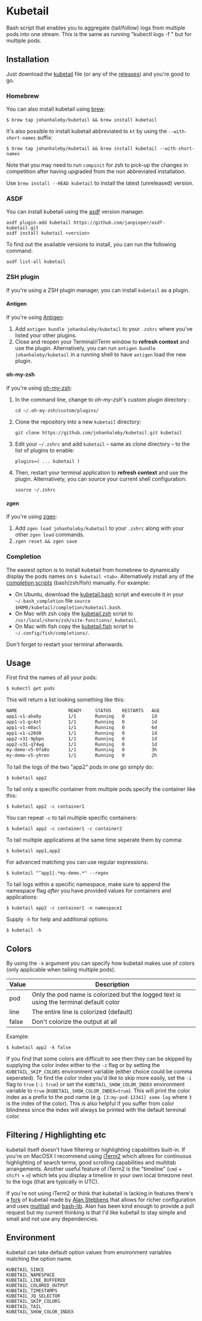 # Kubetail

Bash script that enables you to aggregate (tail/follow) logs from multiple pods into one stream.
This is the same as running "kubectl logs -f <pod>" but for multiple pods.

## Installation

Just download the [kubetail](https://raw.githubusercontent.com/johanhaleby/kubetail/master/kubetail) file (or any of the [releases](https://github.com/johanhaleby/kubetail/releases)) and you're good to go.

### Homebrew

You can also install kubetail using [brew](https://brew.sh/):

	$ brew tap johanhaleby/kubetail && brew install kubetail

It's also possible to install kubetail abbreviated to `kt` by using the `--with-short-names` suffix:

	$ brew tap johanhaleby/kubetail && brew install kubetail --with-short-names

Note that you may need to run `compinit` for zsh to pick-up the changes in competition after having upgraded from the non abbreviated installation.

Use `brew install --HEAD kubetail` to install the latest (unreleased) version.

### ASDF

You can install kubetail using the [asdf](https://github.com/asdf-vm/asdf) version manager.

```
asdf plugin-add kubetail https://github.com/janpieper/asdf-kubetail.git
asdf install kubetail <version>
```

To find out the available versions to install, you can run the following command:

```
asdf list-all kubetail
```

### ZSH plugin

If you're using a ZSH plugin manager, you can install `kubetail` as a plugin.

#### Antigen

If you're using [Antigen](https://github.com/zsh-users/antigen):

1. Add `antigen bundle johanhaleby/kubetail` to your `.zshrc` where you've listed your other plugins.
2. Close and reopen your Terminal/iTerm window to **refresh context** and use the plugin. Alternatively, you can run `antigen bundle johanhaleby/kubetail` in a running shell to have `antigen` load the new plugin.

#### oh-my-zsh

If you're using [oh-my-zsh](github.com/robbyrussell/oh-my-zsh):

1. In the command line, change to _oh-my-zsh_'s custom plugin directory :

    `cd ~/.oh-my-zsh/custom/plugins/`

2. Clone the repository into a new `kubetail` directory:

    `git clone https://github.com/johanhaleby/kubetail.git kubetail`

3. Edit your `~/.zshrc` and add `kubetail` – same as clone directory – to the list of plugins to enable:

    `plugins=( ... kubetail )`

4. Then, restart your terminal application to **refresh context** and use the plugin. Alternatively, you can source your current shell configuration:

    `source ~/.zshrc`

#### zgen

If you're using [zgen](https://github.com/tarjoilija/zgen):

1. Add `zgen load johanhaleby/kubetail` to your `.zshrc` along with your other `zgen load` commands.
2. `zgen reset && zgen save`

### Completion

The easiest option is to install kubetail from homebrew to dynamically display the pods names on `$ kubetail <tab>`. Alternatively install any of the [completion scripts](completion/) (bash/zsh/fish) manually. For example:
* On Ubuntu, download the [kubetail.bash](https://raw.githubusercontent.com/johanhaleby/kubetail/master/completion/kubetail.bash) script and execute it in your `~/.bash_completion` file `source $HOME/kubetail/completion/kubetail.bash`. 
* On Mac with zsh copy the [kubetail.zsh](https://raw.githubusercontent.com/johanhaleby/kubetail/master/completion/kubetail.zsh) script to `/usr/local/share/zsh/site-functions/_kubetail`.
* On Mac with fish copy the [kubetail.fish](https://raw.githubusercontent.com/johanhaleby/kubetail/master/completion/kubetail.fish) script to `~/.config/fish/completions/`.

Don't forget to restart your terminal afterwards.

## Usage

First find the names of all your pods:

	$ kubectl get pods

This will return a list looking something like this:

```bash
NAME                   READY     STATUS    RESTARTS   AGE
app1-v1-aba8y          1/1       Running   0          1d
app1-v1-gc4st          1/1       Running   0          1d
app1-v1-m8acl  	       1/1       Running   0          6d
app1-v1-s20d0  	       1/1       Running   0          1d
app2-v31-9pbpn         1/1       Running   0          1d
app2-v31-q74wg         1/1       Running   0          1d
my-demo-v5-0fa8o       1/1       Running   0          3h
my-demo-v5-yhren       1/1       Running   0          2h
```

To tail the logs of the two "app2" pods in one go simply do:

	$ kubetail app2

To tail only a specific container from multiple pods specify the container like this:

	$ kubetail app2 -c container1

You can repeat `-c` to tail multiple specific containers:

	$ kubetail app2 -c container1 -c container2

To tail multiple applications at the same time seperate them by comma:

	$ kubetail app1,app2

For advanced matching you can use regular expressions:

	$ kubetail "^app1|.*my-demo.*" --regex
	
To tail logs within a specific namespace, make sure to append the namespace flag *after* you have provided values for containers and applications:

	$ kubetail app2 -c container1 -n namespace1

Supply `-h` for help and additional options:

	$ kubetail -h

## Colors

By using the `-k` argument you can specify how kubetail makes use of colors (only applicable when tailing multiple pods).

| Value   |     Description  |
|----------|---------------|
| pod | Only the pod name is colorized but the logged text is using the terminal default color |
| line | The entire line is colorized (default) |
| false | Don't colorize the output at all |
   
Example:

	$ kubetail app2 -k false

If you find that some colors are difficult to see then they can be skipped by supplying the color index either to the `-z` flag or by setting the `KUBETAIL_SKIP_COLORS` environment variable (either choice could be comma seperated). To find the color index you'd like to skip more easily, set the `-i` flag to `true` (`-i true`) or set the `KUBETAIL_SHOW_COLOR_INDEX` environment variable to `true` (`KUBETAIL_SHOW_COLOR_INDEX=true`). This will print the color index as a prefix to the pod name (e.g. `[3:my-pod-12341] some log` where `3` is the index of the color). This is also helpful if you suffer from color blindness since the index will always be printed with the default terminal color.
	
## Filtering / Highlighting etc

kubetail itself doesn't have filtering or highlighting capabilities built-in. If you're on MacOSX I recommend using [iTerm2](https://www.iterm2.com/) which allows for continuous highlighting of search terms, good scrolling capabilities and multitab arrangements. Another useful feature of iTerm2 is the "timeline" (`cmd` + `shift` + `e`) which lets you display a timeline in your own local timezone next to the logs (that are typically in UTC). 

If you're not using iTerm2 or think that kubetail is lacking in features there's a [fork](https://github.com/aks/kubetail) of kubetail made by [Alan Stebbens](https://github.com/aks) that allows for richer configuration and uses [multitail](https://www.vanheusden.com/multitail/) and [bash-lib](https://github.com/aks/bash-lib). Alan has been kind enough to provide a pull request but my current thinking is that I'd like kubetail to stay simple and small and not use any dependencies.

## Environment

kubetail can take default option values from environment variables matching the option name.

    KUBETAIL_SINCE
    KUBETAIL_NAMESPACE
    KUBETAIL_LINE_BUFFERED
    KUBETAIL_COLORED_OUTPUT
    KUBETAIL_TIMESTAMPS
    KUBETAIL_JQ_SELECTOR
    KUBETAIL_SKIP_COLORS
    KUBETAIL_TAIL
    KUBETAIL_SHOW_COLOR_INDEX
